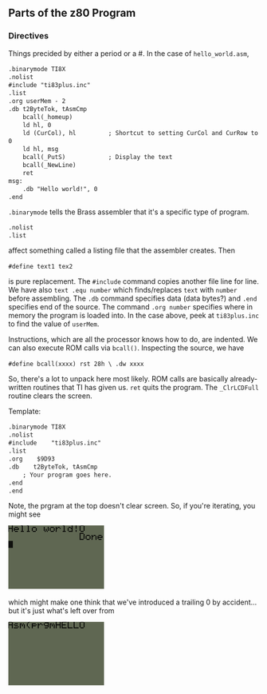 ## Parts of the z80 Program

### Directives

Things precided by either a period or a #. In the case of `hello_world.asm`,

```
.binarymode TI8X
.nolist
#include "ti83plus.inc"
.list
.org userMem - 2
.db t2ByteTok, tAsmCmp
    bcall(_homeup)
    ld hl, 0
    ld (CurCol), hl         ; Shortcut to setting CurCol and CurRow to 0
    ld hl, msg
    bcall(_PutS)            ; Display the text
    bcall(_NewLine)
    ret
msg:
    .db "Hello world!", 0
.end
```

`.binarymode` tells the Brass assembler that it's a specific type of program. 

```
.nolist
.list
```

affect something called a listing file that the assembler creates. Then 

`#define text1 tex2`

is pure replacement. The `#include` command copies another file line for line. We have also `text .equ number` which finds/replaces `text` with `number` before assembling. The `.db` command specifies data (data bytes?) and `.end` specifies end of the source. The command `.org number` specifies where in memory the program is loaded into. In the case above, peek at `ti83plus.inc` to find the value of `userMem`.

Instructions, which are all the processor knows how to do, are indented. We can also execute ROM calls via `bcall()`. Inspecting the source, we have

`#define bcall(xxxx) rst 28h \ .dw xxxx`

So, there's a lot to unpack here most likely. ROM calls are basically already-written routines that TI has given us. `ret` quits the program. The `_ClrLCDFull` routine clears the screen.

Template:

```
.binarymode TI8X
.nolist
#include    "ti83plus.inc"
.list
.org    $9D93
.db    t2ByteTok, tAsmCmp
    ; Your program goes here.
.end
.end
```

Note, the prgram at the top doesn't clear screen. So, if you're iterating, you might see

![trailing zero](./1.png "trailing zero")

which might make one think that we've introduced a trailing 0 by accident... but it's just what's left over from 

![Asm(prgmHELLO](./2.png "Asm(prgmHELLO")